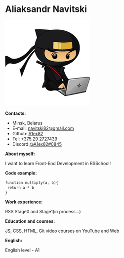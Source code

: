 # Aliaksandr Navitski

![Avatar](./img/avatar.png "Me")

**Contacts:**

- Minsk, Belarus
- E-mail: [navitski82@gmail.com](mailto:navitski82@gmail.com)
- Github: [A1ex82](https://github.com/A1ex82)
- Tel: [+375 29 2727439](tel:+375292727439)
- Discord:[@A1ex82#0845](https://discord.gg/@A1ex82#0845)

**About myself:**

I want to learn Front-End Development in RSSchool!

**Code example:**

```
function multiply(a, b){
 return a * b
}
```

**Work experience:**

RSS Stage0 and Stage1(in process...)

**Education and courses:**

JS, CSS, HTML, Git video courses on YouTube and Web

**English:**

English level - A1
